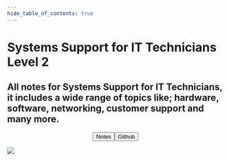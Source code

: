 ```yaml
---
hide_table_of_contents: true
---
```


<h1 className="big"> Systems Support for <strong className="blue">IT Technicians</strong> Level 2</h1>

<h2 className="small"> All notes for Systems Support for <strong className="blue">IT Technicians,</strong> it includes a wide range of topics like; hardware, software, networking, customer support and many more.</h2>

<center><button className="button1" href= "/docs/CustomerSupportProvision/About/">Notes</button><button className="button2" href="https://github.com/Systems-Support-for-IT-Technicians/Systems-Support-for-IT-Technicians">Github</button></center>

![](/img/computer.png)